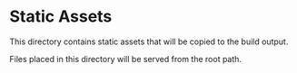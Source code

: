 # Static Assets

This directory contains static assets that will be copied to the build output.

Files placed in this directory will be served from the root path.
